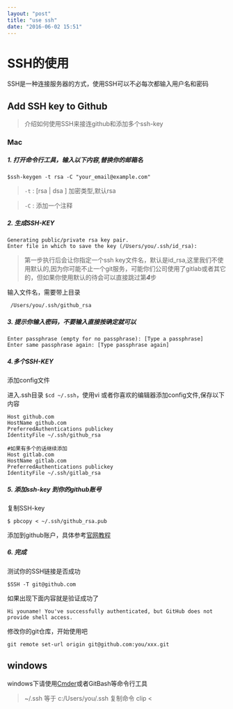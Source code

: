 ```yaml
---
layout: "post"
title: "use ssh"
date: "2016-06-02 15:51"
---
```

# SSH的使用

SSH是一种连接服务器的方式，使用SSH可以不必每次都输入用户名和密码

## Add SSH key to Github

> 介绍如何使用SSH来接连github和添加多个ssh-key


### Mac

##### 1. 打开命令行工具，输入以下内容,替换你的邮箱名

```
$ssh-keygen -t rsa -C "your_email@example.com"

```
> `-t` : [rsa | dsa ] 加密类型,默认rsa

> `-C` : 添加一个注释


##### 2. 生成SSH-KEY

```
Generating public/private rsa key pair.
Enter file in which to save the key (/Users/you/.ssh/id_rsa):
```

> 第一步执行后会让你指定一个ssh key文件名，默认是id_rsa,这里我们不使用默认的,因为你可能不止一个git服务，可能你们公司使用了gitlab或者其它的，但如果你使用默认的待会可以直接跳过第***4***步

输入文件名，需要带上目录

```
 /Users/you/.ssh/github_rsa

```

##### 3. 提示你输入密码，不要输入直接按确定就可以

```
Enter passphrase (empty for no passphrase): [Type a passphrase]
Enter same passphrase again: [Type passphrase again]

```


##### 4.多个SSH-KEY

添加config文件

进入.ssh目录 `$cd ~/.ssh`，使用vi 或者你喜欢的编辑器添加config文件,保存以下内容

```
Host github.com
HostName github.com
PreferredAuthentications publickey
IdentityFile ~/.ssh/github_rsa

#如果有多个的话继续添加
Host gitlab.com
HostName gitlab.com
PreferredAuthentications publickey
IdentityFile ~/.ssh/gitlab_rsa
```

##### 5. 添加ssh-key 到你的github账号

复制SSH-key

`$ pbcopy < ~/.ssh/github_rsa.pub`

添加到github账户，具体参考[官网教程](https://help.github.com/articles/adding-a-new-ssh-key-to-your-github-account/#platform-mac)


##### 6. 完成

测试你的SSH链接是否成功

`$SSH -T git@github.com`

如果出现下面内容就是验证成功了

```
Hi youname! You've successfully authenticated, but GitHub does not provide shell access.
```
修改你的git仓库，开始使用吧

`git remote set-url origin git@github.com:you/xxx.git`



## windows

windows下请使用[Cmder][Cmder]或者GitBash等命令行工具

> ~/.ssh 等于 c:/Users/you/.ssh
> 复制命令 clip <


[Cmder]: http://www.softpedia.com/get/Programming/Other-Programming-Files/Cmder.shtml
